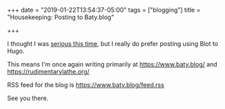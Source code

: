 +++
date = "2019-01-22T13:54:37-05:00"
tags = ["blogging"]
title = "Housekeeping: Posting to Baty.blog"

+++

I thought I was [serious this time](/2019/burning-down-the-other-blogs/), but I really do prefer posting using Blot to Hugo.

This means I'm once again writing primarily at https://www.baty.blog/ and https://rudimentarylathe.org/

RSS feed for the blog is https://www.baty.blog/feed.rss

See you there.
